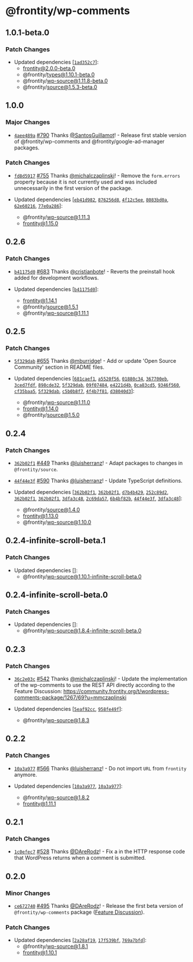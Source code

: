 # @frontity/wp-comments

## 1.0.1-beta.0

### Patch Changes

- Updated dependencies [[`1ad352c7`](https://github.com/frontity/frontity/commit/1ad352c7a5c3df7eaff8bf0b15441d0bd27ff3be)]:
  - frontity@2.0.0-beta.0
  - @frontity/types@1.10.1-beta.0
  - @frontity/wp-source@1.11.8-beta.0
  - @frontity/source@1.5.3-beta.0

## 1.0.0

### Major Changes

- [`4aee489a`](https://github.com/frontity/frontity/commit/4aee489a313b4c44fa7f2430b028fbcc1318b7e6) [#790](https://github.com/frontity/frontity/pull/790) Thanks [@SantosGuillamot](https://github.com/SantosGuillamot)! - Release first stable version of @frontity/wp-comments and @frontity/google-ad-manager packages.

### Patch Changes

- [`fd8d5917`](https://github.com/frontity/frontity/commit/fd8d5917adc4538c91b98c505d6a1be2afc533b3) [#755](https://github.com/frontity/frontity/pull/755) Thanks [@michalczaplinski](https://github.com/michalczaplinski)! - Remove the `form.errors` property because it is not currently used and was included unnecessarily in the first version of the package.

- Updated dependencies [[`eb41d982`](https://github.com/frontity/frontity/commit/eb41d982552c8f542437cbedaee4335d23b7a483), [`876256d8`](https://github.com/frontity/frontity/commit/876256d8b923508a94b1bfc1818045edc0f1b613), [`4f12c5ee`](https://github.com/frontity/frontity/commit/4f12c5ee37f3cd3cc4df963d7285e2bc458a4cb9), [`8083bd0a`](https://github.com/frontity/frontity/commit/8083bd0a07c8d61ece4f669bd8088912b91a4ab2), [`62e60216`](https://github.com/frontity/frontity/commit/62e60216198111626d82566507f7f208323ffeee), [`77e0a286`](https://github.com/frontity/frontity/commit/77e0a286ceb8274efb6a473c01c8f60d78b70225)]:
  - @frontity/wp-source@1.11.3
  - frontity@1.15.0

## 0.2.6

### Patch Changes

- [`b41175d0`](https://github.com/frontity/frontity/commit/b41175d0f5df9ca95fc449ca1a0eca6649f1bccf) [#683](https://github.com/frontity/frontity/pull/683) Thanks [@cristianbote](https://github.com/cristianbote)! - Reverts the preinstall hook added for development workflows.

- Updated dependencies [[`b41175d0`](https://github.com/frontity/frontity/commit/b41175d0f5df9ca95fc449ca1a0eca6649f1bccf)]:
  - frontity@1.14.1
  - @frontity/source@1.5.1
  - @frontity/wp-source@1.11.1

## 0.2.5

### Patch Changes

- [`5f329dab`](https://github.com/frontity/frontity/commit/5f329dabe9d67d0b3664938865491674ef798433) [#655](https://github.com/frontity/frontity/pull/655) Thanks [@mburridge](https://github.com/mburridge)! - Add or update 'Open Source Community' section in README files.

- Updated dependencies [[`681caef1`](https://github.com/frontity/frontity/commit/681caef16c1660152e13c62afd0740071e968428), [`a5520f56`](https://github.com/frontity/frontity/commit/a5520f5605cfda2323e0c9ea4a553658a021fd15), [`01880c34`](https://github.com/frontity/frontity/commit/01880c34c111f55c23169adb7365ea9262e6cca8), [`367700eb`](https://github.com/frontity/frontity/commit/367700ebcad8dd6b87728c526de63a9c19f2df32), [`3ced7fdf`](https://github.com/frontity/frontity/commit/3ced7fdfd93004c210bb47692ffae265874828e7), [`898cde32`](https://github.com/frontity/frontity/commit/898cde32b78992807fa0c7ffb76cd32c5545a6ad), [`5f329dab`](https://github.com/frontity/frontity/commit/5f329dabe9d67d0b3664938865491674ef798433), [`09f07484`](https://github.com/frontity/frontity/commit/09f07484c920e99d46290986d7a64b8f3c20e53c), [`e4221d4b`](https://github.com/frontity/frontity/commit/e4221d4b451268b5c951197a08b4021d50394c1b), [`0ca83cd5`](https://github.com/frontity/frontity/commit/0ca83cd5c068c4a0b759a277c8d819cdbc5c88db), [`9346f560`](https://github.com/frontity/frontity/commit/9346f560c4806483b914aa3fb7a37e373f48f712), [`cf35baa5`](https://github.com/frontity/frontity/commit/cf35baa5f14f93e8c814cb8bc850f53ee60af547), [`5f329dab`](https://github.com/frontity/frontity/commit/5f329dabe9d67d0b3664938865491674ef798433), [`c5b0b8f7`](https://github.com/frontity/frontity/commit/c5b0b8f7e5ebfdf02f40ded7d7347a1d28039c2d), [`4f4b7f81`](https://github.com/frontity/frontity/commit/4f4b7f81d8eacb19e3d06eba72dcc199f556d7e4), [`d38040d3`](https://github.com/frontity/frontity/commit/d38040d3986d3d1cdf3af45eafe7d9a868920d02)]:
  - @frontity/wp-source@1.11.0
  - frontity@1.14.0
  - @frontity/source@1.5.0

## 0.2.4

### Patch Changes

- [`362b02f1`](https://github.com/frontity/frontity/commit/362b02f1beb100ffb178a1d4e775e89b84b99ccc) [#449](https://github.com/frontity/frontity/pull/449) Thanks [@luisherranz](https://github.com/luisherranz)! - Adapt packages to changes in `@frontity/source`.

* [`44f44e3f`](https://github.com/frontity/frontity/commit/44f44e3f2ba436236b65518ddac30cd4af57ea18) [#590](https://github.com/frontity/frontity/pull/590) Thanks [@luisherranz](https://github.com/luisherranz)! - Update TypeScript definitions.

* Updated dependencies [[`362b02f1`](https://github.com/frontity/frontity/commit/362b02f1beb100ffb178a1d4e775e89b84b99ccc), [`362b02f1`](https://github.com/frontity/frontity/commit/362b02f1beb100ffb178a1d4e775e89b84b99ccc), [`d7b4b429`](https://github.com/frontity/frontity/commit/d7b4b429f1f23dfae74b9781ea1b1de00aed763c), [`252c89d2`](https://github.com/frontity/frontity/commit/252c89d226b9575f8f30e9f102ed97de598061e6), [`362b02f1`](https://github.com/frontity/frontity/commit/362b02f1beb100ffb178a1d4e775e89b84b99ccc), [`362b02f1`](https://github.com/frontity/frontity/commit/362b02f1beb100ffb178a1d4e775e89b84b99ccc), [`3dfa3c48`](https://github.com/frontity/frontity/commit/3dfa3c4809d3b00528db8c1c8c530cf311901553), [`2c69da57`](https://github.com/frontity/frontity/commit/2c69da577ebd93d3335a2e50f8fb38c3eba1d7f7), [`6b4bf82b`](https://github.com/frontity/frontity/commit/6b4bf82b5eee698f7ea8ea3b0bfd69a989caaba3), [`44f44e3f`](https://github.com/frontity/frontity/commit/44f44e3f2ba436236b65518ddac30cd4af57ea18), [`3dfa3c48`](https://github.com/frontity/frontity/commit/3dfa3c4809d3b00528db8c1c8c530cf311901553)]:
  - @frontity/source@1.4.0
  - frontity@1.13.0
  - @frontity/wp-source@1.10.0

## 0.2.4-infinite-scroll-beta.1

### Patch Changes

- Updated dependencies []:
  - @frontity/wp-source@1.10.1-infinite-scroll-beta.0

## 0.2.4-infinite-scroll-beta.0

### Patch Changes

- Updated dependencies []:
  - @frontity/wp-source@1.8.4-infinite-scroll-beta.0

## 0.2.3

### Patch Changes

- [`36c2e03c`](https://github.com/frontity/frontity/commit/36c2e03c8fd8ed85966ecb806189bdabd4965f47) [#542](https://github.com/frontity/frontity/pull/542) Thanks [@michalczaplinski](https://github.com/michalczaplinski)! - Update the implementation of the wp-comments to use the REST API directly according to the Feature Discussion: https://community.frontity.org/t/wordpress-comments-package/1267/69?u=mmczaplinski

- Updated dependencies [[`5eaf92cc`](https://github.com/frontity/frontity/commit/5eaf92cca957e4444c47db22d6c739a9d4c64f3b), [`958fe49f`](https://github.com/frontity/frontity/commit/958fe49f043ca43ae2b1b982059c78e921785d71)]:
  - @frontity/wp-source@1.8.3

## 0.2.2

### Patch Changes

- [`10a3a977`](https://github.com/frontity/frontity/commit/10a3a9779b594e39618b4cd24d5f48f42ecc54af) [#566](https://github.com/frontity/frontity/pull/566) Thanks [@luisherranz](https://github.com/luisherranz)! - Do not import `URL` from `frontity` anymore.

- Updated dependencies [[`10a3a977`](https://github.com/frontity/frontity/commit/10a3a9779b594e39618b4cd24d5f48f42ecc54af), [`10a3a977`](https://github.com/frontity/frontity/commit/10a3a9779b594e39618b4cd24d5f48f42ecc54af)]:
  - @frontity/wp-source@1.8.2
  - frontity@1.11.1

## 0.2.1

### Patch Changes

- [`1c0efec7`](https://github.com/frontity/frontity/commit/1c0efec742f0dff27d223815008ea2bcc31166f3) [#528](https://github.com/frontity/frontity/pull/528) Thanks [@DAreRodz](https://github.com/DAreRodz)! - Fix a in the HTTP response code that WordPress returns when a comment is submitted.

## 0.2.0

### Minor Changes

- [`ce672740`](https://github.com/frontity/frontity/commit/ce672740f63e215ced6f62bf2d9554734cefa46c) [#495](https://github.com/frontity/frontity/pull/495) Thanks [@DAreRodz](https://github.com/DAreRodz)! - Release the first beta version of `@frontity/wp-comments` package ([Feature Discussion](https://community.frontity.org/t/wordpress-comments-package/1267)).

### Patch Changes

- Updated dependencies [[`2a28af19`](https://github.com/frontity/frontity/commit/2a28af19ef6cd2d148c8418895387943c7c8a95f), [`17f539bf`](https://github.com/frontity/frontity/commit/17f539bfb547105bd4565735c5491f2400c3c8fe), [`769a7bfd`](https://github.com/frontity/frontity/commit/769a7bfd047d388053e45b13d75ca84510afa02d)]:
  - @frontity/wp-source@1.8.1
  - frontity@1.10.1
